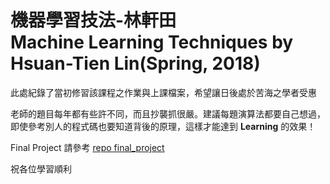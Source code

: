 # 機器學習技法-林軒田 <br /> Machine Learning Techniques by Hsuan-Tien Lin(Spring, 2018)
此處紀錄了當初修習該課程之作業與上課檔案，希望讓日後處於苦海之學者受惠

老師的題目每年都有些許不同，而且抄襲抓很嚴。建議每題演算法都要自己想過，即使參考別人的程式碼也要知道背後的原理，這樣才能達到 **Learning** 的效果！

Final Project 請參考 [repo final_project](https://github.com/pcchencode/Final-Project-of-ML-Techniques)

祝各位學習順利
